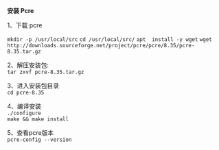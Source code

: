 **安装 Pcre</br>**


1、下载 pcre </br>

`mkdir -p /usr/local/src`
`cd /usr/local/src/`
`apt  install -y wget`
 `wget http://downloads.sourceforge.net/project/pcre/pcre/8.35/pcre-8.35.tar.gz`



2、解压安装包:</br>
`tar zxvf pcre-8.35.tar.gz`

3、进入安装包目录</br>
`cd pcre-8.35`

4、编译安装 </br>
`./configure`</br>
`make && make install`

5、查看pcre版本</br>
`pcre-config --version`